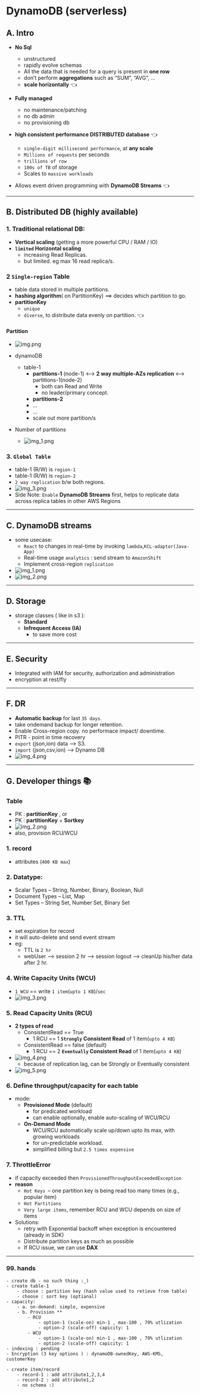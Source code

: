 # DynamoDB (serverless)
## A. Intro
- **No Sql** 
  - unstructured
  - rapidly evolve schemas
  - All the data that is needed for a query is present in **one row**
  - don’t perform **aggregations** such as “SUM”, “AVG”, …
  - **scale horizontally** :point_left:
  
- **Fully managed** 
  - no maintenance/patching
  - no db admin
  - no provisioning db

- **high consistent performance DISTRIBUTED database** :point_left:
  - `single-digit millisecond performance`, at **any scale** 
  - `Millions of requests` per seconds
  - `trillions of row`
  - `100s of TB` of storage
  - Scales to `massive workloads`

- Allows event driven programming with **DynamoDB Streams** :point_left:

---
## B. Distributed DB (highly available)
### 1. Traditional relational DB:
- **Vertical scaling** (getting a more powerful CPU / RAM / IO)
- **`limited` Horizontal scaling** 
  - increasing Read Replicas.
  - but limited. eg max 16 read replica/s.

### 2 `Single-region` Table
- table data stored in multiple partitions.
- **hashing algorithm**( on PartitionKey) ==> decides which partition  to go.
- **partitionKey**
    - `unique`
    - `diverse`, to distribute data evenly on partition.  :point_left:
  
#### Partition
- ![img.png](../99_img/dva/db/01/img.png)
- dynamoDB
  - table-1
    - **partitions-1** (node-1) <--> **2 way multiple-AZs replication** <--> partitions-1(node-2)
      - both can Read and Write
      - no leader/primary concept.
    - **partitions-2**
    - ...
    - ...
    - scale out more partition/s
    
- Number of partitions
  - ![img_1.png](../99_img/dva/db/01/img_1.png)
    
### 3. `Global Table`
- table-1 (R/W) is `region-1`
- table-1 (R/W) is `region-2`
- `2 way replication` b/w both regions.
- ![img_3.png](../99_img/moreSrv/dynamo/img_3.png)
- Side Note: `Enable` **DynamoDB Streams** first,  helps to replicate data across replica tables in other AWS Regions

---
## C. DynamoDB streams
- some usecase:
    - `React` to changes in real-time by invoking `lambda`,` KCL-adaptor(Java-App) `
    - Real-time usage `analytics` : send stream to `AmazonShift`
    - Implement cross-region `replication`
- ![img_1.png](../99_img/moreSrv/dynamo/img_1.png)
- ![img_2.png](../99_img/moreSrv/dynamo/img_2.png)

---
## D. Storage 
- storage classes ( like in s3 ): 
  - **Standard**
  - **Infrequent Access (IA)** 
    - to save more cost

---
## E. Security
- Integrated with IAM for security, authorization and administration
- encryption at rest/fly

---
## F. DR
- **Automatic backup** for last `35 days`. 
- take ondemand backup for longer retention.
- Enable Cross-region copy. no performace impact/ downtime.
- PITR - point in time recovery
- `export` (json,ion) data --> S3.
- `import` (json,csv,ion) --> Dynamo DB
- ![img_4.png](../99_img/moreSrv/dynamo/img_4.png)

---
## G. Developer things :books:
### **Table**
- PK : **partitionKey** , or
- PK : **partitionKey** + **Sortkey**
- ![img_2.png](../99_img/dva/db/01/img_2.png)
- also, provision RCU/WCU

### 1. **record**
- attributes (`400 KB max`)

### 2. **Datatype**:
- Scalar Types – String, Number, Binary, Boolean, Null
- Document Types – List, Map
- Set Types – String Set, Number Set, Binary Set

### 3. **TTL** 
- set expiration for record
- it will auto-delete and send event stream
- eg: 
  - TTL is `2 hr`
  - webUser --> session 2 hr --> session logout --> cleanUp his/her data after 2 hr.

### 4. **Write Capacity Units** (**WCU**)
- `1 WCU` == write `1 item`(`upto 1 KB`)/`sec`
- ![img_3.png](../99_img/dva/db/01/img_3.png)

### 5. **Read Capacity Units** (**RCU**)
- **2 types of read**
  - ConsistentRead == True
    - 1 RCU ==  1 **`Strongly` Consistent Read** of 1 item(`upto 4 KB`)
  - ConsistentRead == false (default)
    - 1 RCU ==  2 **`Eventually` Consistent Read** of 1 item(`upto 4 KB`)
- ![img_4.png](../99_img/dva/db/01/img_4.png)
  - because of replication lag, can be Strongly or Eventually consistent
- ![img_5.png](../99_img/dva/db/01/img_5.png)

### 6. Define **throughput/capacity** for **each table**
- mode:
  - **Provisioned Mode** (default)
    - for predicated workload
    - can enable optionally, enable auto-scaling of WCU/RCU 
  - **On-Demand Mode** 
    - WCU/RCU automatically scale up/down upto its max, with growing workloads
    - for un-predictable workload.
    - simplified billing but `2.5 times expensive`

### 7. **ThrottleError**
- if capacity exceeded then `ProvisionedThroughputExceededException`
- **reason**
  - `Hot Keys `– one partition key is being read too many times (e.g., popular item)
  - `Hot Partitions`
  - `Very large items`, remember RCU and WCU depends on size of items
- Solutions:
  - retry with Exponential backoff when exception is encountered (already in SDK)
  - Distribute partition keys as much as possible
  - If RCU issue, we can use **DAX**

---
### 99. hands
```
- create db - no such thing :_)
- create table-1
    - choose : partition key (hash value used to retieve from table)
    - choose : sort key (optianal)
- capacity:
    - a. on-demand: simple, expensive 
    - b. Provision ** 
        - RCU
            - option-1 (scale-on) min-1 , max-100 , 70% utlization
            - option-2 (scale-off) capicity: 1
        - WCU
            - option-1 (scale-on) min-1 , max-100 , 70% utlization
            - option-2 (scale-off) capicity: 1
- indexing : pending
- Encryption (3 key options ) : dynamoDB-ownedKey, AWS-KMS, customerKey

- create item/record
    - record-1 : add attribute1,2,3,4    
    - record-2 : add attribute1,2
    - no schema :)    
```